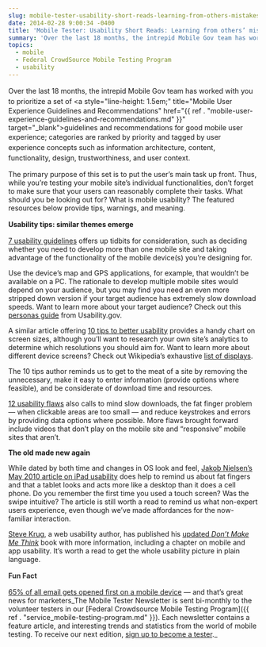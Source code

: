 ```yaml
---
slug: mobile-tester-usability-short-reads-learning-from-others-mistakes
date: 2014-02-28 9:00:34 -0400
title: 'Mobile Tester: Usability Short Reads: Learning from others’ mistakes'
summary: 'Over the last 18 months, the intrepid Mobile Gov team has worked with you to prioritize a set of guidelines and recommendations for good mobile user experience; categories are ranked by priority and tagged by user experience concepts such as information architecture, content, functionality, design, trustworthiness, and user context. The primary purpose of this set is'
topics:
  - mobile
  - Federal CrowdSource Mobile Testing Program
  - usability
---
```


<span style="line-height: 1.5em;">Over the last 18 months, the intrepid Mobile Gov team has worked with you to prioritize a set of </span><a style="line-height: 1.5em;" title="Mobile User Experience Guidelines and Recommendations" href="{{ ref . "mobile-user-experience-guidelines-and-recommendations.md" }}" target="_blank">guidelines and recommendations for good mobile user experience</a><span style="line-height: 1.5em;">; categories are ranked by priority and tagged by user experience concepts such as information architecture, content, functionality, design, trustworthiness, and user context.</span>

The primary purpose of this set is to put the user’s main task up front. Thus, while you’re testing your mobile site’s individual functionalities, don’t forget to make sure that your users can reasonably complete their tasks. What should you be looking out for? What is mobile usability? The featured resources below provide tips, warnings, and meaning.

<b style="line-height: 1.5em;">Usability tips: similar themes emerge</b>

<a href="http://www.webcredible.co.uk/user-friendly-resources/web-usability/mobile-guidelines.shtml" target="_blank">7 usability guidelines</a> offers up tidbits for consideration, such as deciding whether you need to develop more than one mobile site and taking advantage of the functionality of the mobile device(s) you’re designing for.

Use the device’s map and GPS applications, for example, that wouldn’t be available on a PC. The rationale to develop multiple mobile sites would depend on your audience, but you may find you need an even more stripped down version if your target audience has extremely slow download speeds. Want to learn more about your target audience? Check out this <a href="http://www.usability.gov/how-to-and-tools/resources/templates/persona-development-discussion-guide.html" target="_blank">personas guide</a> from Usability.gov.

A similar article offering <a href="http://www.hongkiat.com/blog/mobile-web-design/" target="_blank">10 tips to better usability</a> provides a handy chart on screen sizes, although you’ll want to research your own site’s analytics to determine which resolutions you should aim for. Want to learn more about different device screens? Check out Wikipedia’s exhaustive <a href="http://en.wikipedia.org/wiki/List_of_displays_by_pixel_density" target="_blank">list of displays</a>.

The 10 tips author reminds us to get to the meat of a site by removing the unnecessary, make it easy to enter information (provide options where feasible), and be considerate of download time and resources.

<a href="http://econsultancy.com/blog/62870-12-usability-flaws-that-are-spoiling-the-mobile-web" target="_blank">12 usability flaws</a> also calls to mind slow downloads, the fat finger problem &#8212; when clickable areas are too small &#8212; and reduce keystrokes and errors by providing data options where possible. More flaws brought forward include videos that don’t play on the mobile site and “responsive” mobile sites that aren’t.

**The old made new again**

While dated by both time and changes in OS look and feel, <a href="http://www.nngroup.com/articles/ipad-usability-first-findings/" target="_blank">Jakob Nielsen’s May 2010 article on iPad usability</a> does help to remind us about fat fingers and that a tablet looks and acts more like a desktop than it does a cell phone. Do you remember the first time you used a touch screen? Was the swipe intuitive? The article is still worth a read to remind us what non-expert users experience, even though we’ve made affordances for the now-familiar interaction.

<a href="http://www.sensible.com/" target="_blank">Steve Krug</a>, a web usability author, has published his <a href="http://www.amazon.com/gp/product/0321965515/%20" target="_blank">updated </a><a href="http://www.amazon.com/gp/product/0321965515/%20" target="_blank"><i>Don’t Make Me Think</i></a> book with more information, including a chapter on mobile and app usability. It’s worth a read to get the whole usability picture in plain language.

<b style="line-height: 1.5em; color: #333333;">Fun Fact</b>

[65% of all email gets opened first on a mobile device](http://venturebeat.com/2014/01/22/65-of-all-email-gets-opened-first-on-a-mobile-device-and-thats-great-news-for-marketers/) — and that’s great news for marketers_The Mobile Tester Newsletter is sent bi-monthly to the volunteer testers in our [Federal Crowdsource Mobile Testing Program]({{ ref . "service_mobile-testing-program.md" }}). Each newsletter contains a feature article, and interesting trends and statistics from the world of mobile testing. To receive our next edition, [sign up to become a tester](https://docs.google.com/a/gsa.gov/spreadsheet/viewform?formkey=dGRJTFdQdjQ5VXNHUHFMbmNzUExhNnc6MQ#gid=0)._